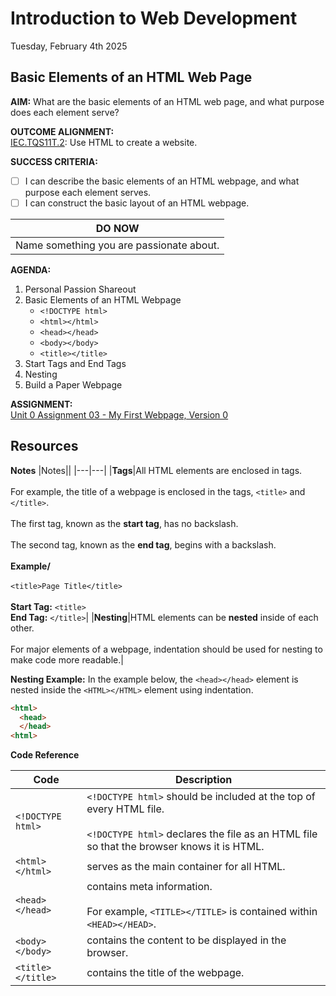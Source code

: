 # Introduction to Web Development
Tuesday, February 4th 2025

## Basic Elements of an HTML Web Page

**AIM:** What are the basic elements of an HTML web page, and what purpose does each element serve?

**OUTCOME ALIGNMENT:**
<br><ins>IEC.TQS11T.2</ins>: Use HTML to create a website.

**SUCCESS CRITERIA:**
- [ ] I can describe the basic elements of an HTML webpage, and what purpose each element serves.
- [ ] I can construct the basic layout of an HTML webpage.

|DO NOW|
|---|
|Name something you are passionate about.|

**AGENDA:**

1. Personal Passion Shareout
2. Basic Elements of an HTML Webpage
    * `<!DOCTYPE html>`
    * `<html></html>`
    * `<head></head>`
    * `<body></body>`
    * `<title></title>`
3. Start Tags and End Tags
4. Nesting
5. Build a Paper Webpage

**ASSIGNMENT:** 
<br>[Unit 0 Assignment 03 - My First Webpage, Version 0](https://github.com/MrJSwotinsky/Intro_to_Web_Development_Spring_2025/blob/main/Unit_0_Introduction_to_Web_Design/Assignments/03_My_First_Webpage_v0.md)

## Resources
**Notes**
|Notes||
|---|---|
|**Tags**|All HTML elements are enclosed in tags.<br><br>For example, the title of a webpage is enclosed in the tags, `<title>` and `</title>`.<br><br>The first tag, known as the **start tag**, has no backslash.<br><br>The second tag, known as the **end tag**, begins with a backslash.<br><br>**Example/**<br><br>`<title>Page Title</title>`<br><br>**Start Tag:** `<title>`<br>**End Tag:** `</title>`|
|**Nesting**|HTML elements can be **nested** inside of each other.<br><br>For major elements of a webpage, indentation should be used for nesting to make code more readable.|

**Nesting Example:**
In the example below, the `<head></head>` element is nested inside the `<HTML></HTML>` element using indentation.

```HTML
<html>
  <head>
  </head>
<html>
```

**Code Reference**

|Code|Description|
|---|---|
|`<!DOCTYPE html>`|`<!DOCTYPE html>` should be included at the top of every HTML file.<br><br>`<!DOCTYPE html>` declares the file as an HTML file so that the browser knows it is HTML.|
|`<html></html>`|serves as the main container for all HTML.|
|`<head></head>`|contains meta information.<br><br>For example, `<TITLE></TITLE>` is contained within `<HEAD></HEAD>`.|
|`<body></body>`|contains the content to be displayed in the browser.|
|`<title></title>`|contains the title of the webpage.|
